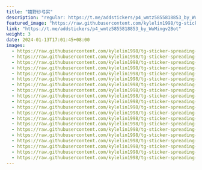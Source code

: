 ```yaml
---
title: "嬉野纱弓实"
description: "regular: https://t.me/addstickers/p4_wmtz5855818853_by_WuMingv2Bot"
featured_image: "https://raw.githubusercontent.com/kylelin1998/tg-sticker-spreading-worldwide-images/main/img/f4352a8a-f829-4730-af69-7cb4ae20e795.jpg"
link: "https://t.me/addstickers/p4_wmtz5855818853_by_WuMingv2Bot"
weight: 3
date: 2024-01-13T17:01:45+08:00
images:
  - https://raw.githubusercontent.com/kylelin1998/tg-sticker-spreading-worldwide-images/main/img/f4352a8a-f829-4730-af69-7cb4ae20e795.jpg
  - https://raw.githubusercontent.com/kylelin1998/tg-sticker-spreading-worldwide-images/main/img/7efa4687-18c8-4b1a-92d4-1ca2410822fc.jpg
  - https://raw.githubusercontent.com/kylelin1998/tg-sticker-spreading-worldwide-images/main/img/071d204a-5627-401d-a270-10ca21dbcdba.jpg
  - https://raw.githubusercontent.com/kylelin1998/tg-sticker-spreading-worldwide-images/main/img/333d0bff-a4aa-4efe-904d-393752803196.jpg
  - https://raw.githubusercontent.com/kylelin1998/tg-sticker-spreading-worldwide-images/main/img/cbdd1e40-0ae3-4f06-a8bd-8c780a51908a.jpg
  - https://raw.githubusercontent.com/kylelin1998/tg-sticker-spreading-worldwide-images/main/img/d249601d-d44c-4ca1-b7f9-1762190186db.jpg
  - https://raw.githubusercontent.com/kylelin1998/tg-sticker-spreading-worldwide-images/main/img/2d961d83-b1dd-4dae-ab06-cb0c76006311.jpg
  - https://raw.githubusercontent.com/kylelin1998/tg-sticker-spreading-worldwide-images/main/img/2f09e491-bec0-42ab-b176-f5e2f6f309d6.jpg
  - https://raw.githubusercontent.com/kylelin1998/tg-sticker-spreading-worldwide-images/main/img/c22adf55-80c3-4168-9c64-7f02cf393305.jpg
  - https://raw.githubusercontent.com/kylelin1998/tg-sticker-spreading-worldwide-images/main/img/f8f76e76-d1d3-4233-b7ff-8323e96a95fe.jpg
  - https://raw.githubusercontent.com/kylelin1998/tg-sticker-spreading-worldwide-images/main/img/6dc9a89c-ce3f-4312-80ee-bb320eb82331.jpg
  - https://raw.githubusercontent.com/kylelin1998/tg-sticker-spreading-worldwide-images/main/img/2f6adfb7-0b44-4274-a1c4-8bab2e9a3c12.jpg
  - https://raw.githubusercontent.com/kylelin1998/tg-sticker-spreading-worldwide-images/main/img/e49a9eb9-91b1-4d95-96e0-bc3fa0d34e69.jpg
  - https://raw.githubusercontent.com/kylelin1998/tg-sticker-spreading-worldwide-images/main/img/19b54d4a-5125-4828-aad9-a7a762075fc4.jpg
  - https://raw.githubusercontent.com/kylelin1998/tg-sticker-spreading-worldwide-images/main/img/2c055156-8030-4045-8325-5d53ef0ba104.jpg
  - https://raw.githubusercontent.com/kylelin1998/tg-sticker-spreading-worldwide-images/main/img/f49dc9e3-73fa-4e4e-92e1-e7f6ad1c26f8.jpg
  - https://raw.githubusercontent.com/kylelin1998/tg-sticker-spreading-worldwide-images/main/img/9b94cd71-6621-4c73-9068-dc3aee6454b9.jpg
  - https://raw.githubusercontent.com/kylelin1998/tg-sticker-spreading-worldwide-images/main/img/5f69c4d4-f26a-4eec-9fc8-41bf0f95627f.jpg
  - https://raw.githubusercontent.com/kylelin1998/tg-sticker-spreading-worldwide-images/main/img/460ea8ef-8088-44a5-ba1f-f7ce882ad4ee.jpg
  - https://raw.githubusercontent.com/kylelin1998/tg-sticker-spreading-worldwide-images/main/img/3923362c-c0c3-4c14-9a84-47aff8e4509a.jpg
---
```

